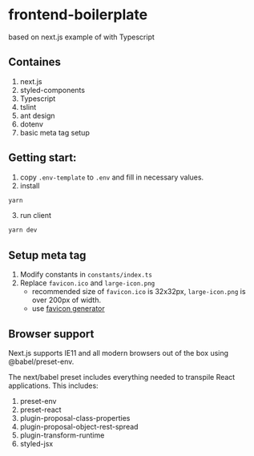 # frontend-boilerplate

based on next.js example of with Typescript

## Containes

1. next.js
2. styled-components
3. Typescript
4. tslint
5. ant design
6. dotenv
7. basic meta tag setup

## Getting start:

1. copy `.env-template` to `.env` and fill in necessary values.
2. install

```bash
yarn
```

3. run client

```bash
yarn dev
```

## Setup meta tag

1. Modify constants in `constants/index.ts`
2. Replace `favicon.ico` and `large-icon.png`
   - recommended size of `favicon.ico` is 32x32px, `large-icon.png` is over 200px of width.
   - use [favicon generator](https://www.favicon-generator.org/)

## Browser support

Next.js supports IE11 and all modern browsers out of the box using @babel/preset-env.

The next/babel preset includes everything needed to transpile React applications. This includes:

1. preset-env
2. preset-react
3. plugin-proposal-class-properties
4. plugin-proposal-object-rest-spread
5. plugin-transform-runtime
6. styled-jsx
